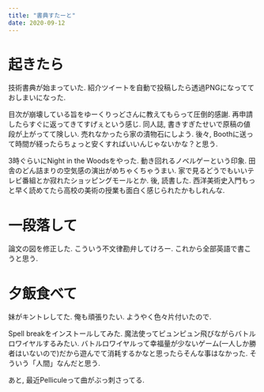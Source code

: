 ```yaml
---
title: "書典すたーと"
date: 2020-09-12
---
```


# 起きたら
技術書典が始まっていた. 紹介ツイートを自動で投稿したら透過PNGになってておしまいになった.

目次が崩壊している旨をゆーくりっどさんに教えてもらって圧倒的感謝. 再申請したらすぐに返ってきてすげぇという感じ. 同人誌, 書きすぎたせいで原稿の値段が上がってて険しい. 売れなかったら家の漬物石にしよう. 後々, Boothに送って時間が経ったらちょっと安くすればいいんじゃないかな？と思う.

3時ぐらいにNight in the Woodsをやった. 動き回れるノベルゲーという印象. 田舎のどん詰まりの空気感の演出がめちゃくちゃうまい. 家で見るどうでもいいテレビ番組とか寂れたショッピングモールとか.
後, 読書した. 西洋美術史入門もっと早く読めてたら高校の美術の授業も面白く感じられたかもしれんな.

# 一段落して
論文の図を修正した. こういう不文律勘弁してけろー. これから全部英語で書こうと思う.

# 夕飯食べて
妹がキントレしてた. 俺も頑張りたい. ようやく色々片付いたので. 

Spell breakをインストールしてみた. 魔法使ってピュンピュン飛びながらバトルロワイヤルするみたい. バトルロワイヤルって幸福量が少ないゲーム(一人しか勝者はいないので)だから遊んでて消耗するかなと思ったらそんな事はなかった. そういう「人間」なんだと思う.

あと, 最近Pelliculeって曲がぶっ刺さってる.
